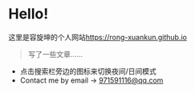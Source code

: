 # Hello!

这里是容旋坤的个人网站<https://rong-xuankun.github.io>

> 写了一些文章......

* 点击搜索栏旁边的图标来切换夜间/日间模式
* Contact me by email -> 971591116@qq.com